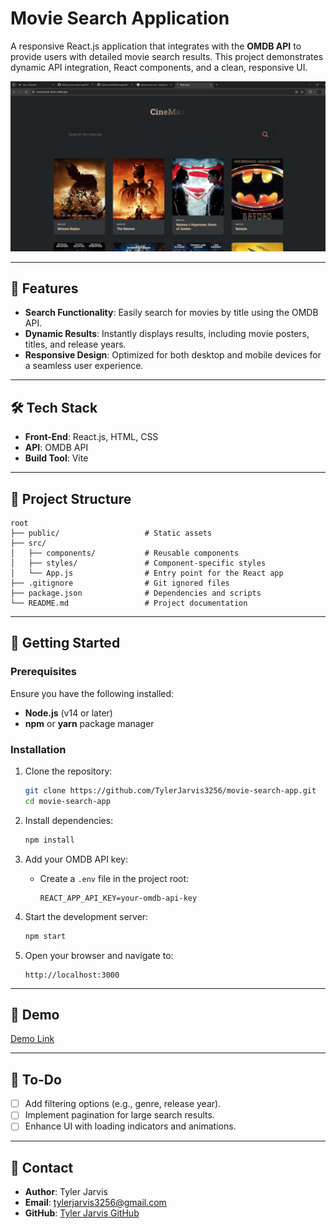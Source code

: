 # Movie Search Application

A responsive React.js application that integrates with the **OMDB API** to provide users with detailed movie search results. This project demonstrates dynamic API integration, React components, and a clean, responsive UI.

![Movie Search Application Screenshot](./movie-search-screenshot.png)

---

## 🚀 Features
- **Search Functionality**: Easily search for movies by title using the OMDB API.
- **Dynamic Results**: Instantly displays results, including movie posters, titles, and release years.
- **Responsive Design**: Optimized for both desktop and mobile devices for a seamless user experience.

---

## 🛠️ Tech Stack
- **Front-End**: React.js, HTML, CSS
- **API**: OMDB API
- **Build Tool**: Vite

---

## 📂 Project Structure
```
root
├── public/                   # Static assets
├── src/
│   ├── components/           # Reusable components
│   ├── styles/               # Component-specific styles
│   └── App.js                # Entry point for the React app
├── .gitignore                # Git ignored files
├── package.json              # Dependencies and scripts
└── README.md                 # Project documentation
```

---

## 🚀 Getting Started

### Prerequisites
Ensure you have the following installed:
- **Node.js** (v14 or later)
- **npm** or **yarn** package manager

### Installation
1. Clone the repository:
   ```bash
   git clone https://github.com/TylerJarvis3256/movie-search-app.git
   cd movie-search-app
   ```

2. Install dependencies:
   ```bash
   npm install
   ```

3. Add your OMDB API key:
   - Create a `.env` file in the project root:
     ```
     REACT_APP_API_KEY=your-omdb-api-key
     ```

4. Start the development server:
   ```bash
   npm start
   ```

5. Open your browser and navigate to:
   ```
   http://localhost:3000
   ```

---

## 🌟 Demo
[Demo Link](https://moviesearch-demo.netlify.app/)

---

## 📝 To-Do
- [ ] Add filtering options (e.g., genre, release year).
- [ ] Implement pagination for large search results.
- [ ] Enhance UI with loading indicators and animations.

---

## 💬 Contact
- **Author**: Tyler Jarvis
- **Email**: tylerjarvis3256@gmail.com
- **GitHub**: [Tyler Jarvis GitHub](https://github.com/TylerJarvis3256)
